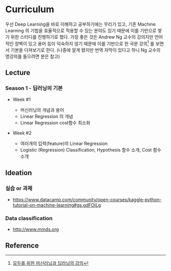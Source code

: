 # Curriculum

우선 Deep Learning을 바로 이해하고 공부하기에는 무리가 있고, 기존 Machine Learning 의 기법을 효율적으로 적용할 수 있는 분야도 있기 때문에 이를 기반으로 쌓기 위한 스터디를 진행하기로 했다. 가장 좋은 것은 Andrew Ng 교수의 강의지만 언어적인 장벽이 있고 용어 등이 익숙하지 않기 때문에 이를 기반으로 한 국문 강의[^1] 를 보면서 기본을 다져보기로 한다. (나중에 알게 됐지만 번역 자막이 있다고 하니 Ng 교수의 명강의를 들으려면 분은 참고)


## Lecture

### Season 1 - 딥러닝의 기본

* Week #1
    * 머신러닝의 개념과 용어
    * Linear Regression 의 개념
    * Linear Regression cost함수 최소화

* Week #2
    * 여러개의 입력(feature)의 Linear Regression
    * Logistic (Regression) Classification, Hypothesis 함수 소개, Cost 함수 소개


## Ideation

### 실습 or 과제

* https://www.datacamp.com/community/open-courses/kaggle-python-tutorial-on-machine-learning#gs.gdFOjLg

### Data classification

* http://www.mmds.org

## Reference

[^1]: [모두를 위한 머신러닝과 딥러닝의 강의](http://hunkim.github.io/ml/)
[^2]: [Stanford Machine Learning Notes](http://www.holehouse.org/mlclass/)
[^3]: [Tensorflow 사용법 번역](https://tensorflowkorea.gitbooks.io/tensorflow-kr/)
[^4]: [텐서플로우 블로그](https://tensorflow.blog)
